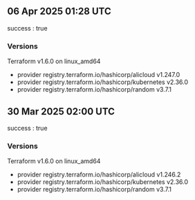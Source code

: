 ## 06 Apr 2025 01:28 UTC

success : true

### Versions

Terraform v1.6.0
on linux_amd64
+ provider registry.terraform.io/hashicorp/alicloud v1.247.0
+ provider registry.terraform.io/hashicorp/kubernetes v2.36.0
+ provider registry.terraform.io/hashicorp/random v3.7.1

## 30 Mar 2025 02:00 UTC

success : true

### Versions

Terraform v1.6.0
on linux_amd64
+ provider registry.terraform.io/hashicorp/alicloud v1.246.2
+ provider registry.terraform.io/hashicorp/kubernetes v2.36.0
+ provider registry.terraform.io/hashicorp/random v3.7.1

